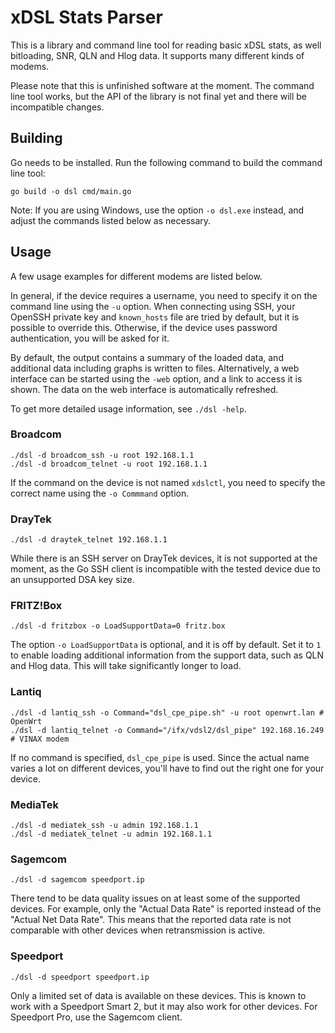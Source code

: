 # xDSL Stats Parser

This is a library and command line tool for reading basic xDSL stats, as well bitloading, SNR, QLN and Hlog data. It supports many different kinds of modems.

Please note that this is unfinished software at the moment. The command line tool works, but the API of the library is not final yet and there will be incompatible changes.

## Building

Go needs to be installed. Run the following command to build the command line tool:

	go build -o dsl cmd/main.go

Note: If you are using Windows, use the option `-o dsl.exe` instead, and adjust the commands listed below as necessary.

## Usage

A few usage examples for different modems are listed below.

In general, if the device requires a username, you need to specify it on the command line using the `-u` option. When connecting using SSH, your OpenSSH private key and `known_hosts` file are tried by default, but it is possible to override this. Otherwise, if the device uses password authentication, you will be asked for it.

By default, the output contains a summary of the loaded data, and additional data including graphs is written to files. Alternatively, a web interface can be started using the `-web` option, and a link to access it is shown. The data on the web interface is automatically refreshed.

To get more detailed usage information, see `./dsl -help`.

### Broadcom

	./dsl -d broadcom_ssh -u root 192.168.1.1
	./dsl -d broadcom_telnet -u root 192.168.1.1

If the command on the device is not named `xdslctl`, you need to specify the correct name using the `-o Commmand` option.

### DrayTek

	./dsl -d draytek_telnet 192.168.1.1

While there is an SSH server on DrayTek devices, it is not supported at the moment, as the Go SSH client is incompatible with the tested device due to an unsupported DSA key size.

### FRITZ!Box

	./dsl -d fritzbox -o LoadSupportData=0 fritz.box

The option `-o LoadSupportData` is optional, and it is off by default. Set it to `1` to enable loading additional information from the support data, such as QLN and Hlog data. This will take significantly longer to load.

### Lantiq

	./dsl -d lantiq_ssh -o Command="dsl_cpe_pipe.sh" -u root openwrt.lan # OpenWrt
	./dsl -d lantiq_telnet -o Command="/ifx/vdsl2/dsl_pipe" 192.168.16.249 # VINAX modem

If no command is specified, `dsl_cpe_pipe` is used. Since the actual name varies a lot on different devices, you'll have to find out the right one for your device.

### MediaTek

	./dsl -d mediatek_ssh -u admin 192.168.1.1
	./dsl -d mediatek_telnet -u admin 192.168.1.1

### Sagemcom

	./dsl -d sagemcom speedport.ip

There tend to be data quality issues on at least some of the supported devices. For example, only the "Actual Data Rate" is reported instead of the "Actual Net Data Rate". This means that the reported data rate is not comparable with other devices when retransmission is active.

### Speedport

	./dsl -d speedport speedport.ip

Only a limited set of data is available on these devices. This is known to work with a Speedport Smart 2, but it may also work for other devices. For Speedport Pro, use the Sagemcom client.
